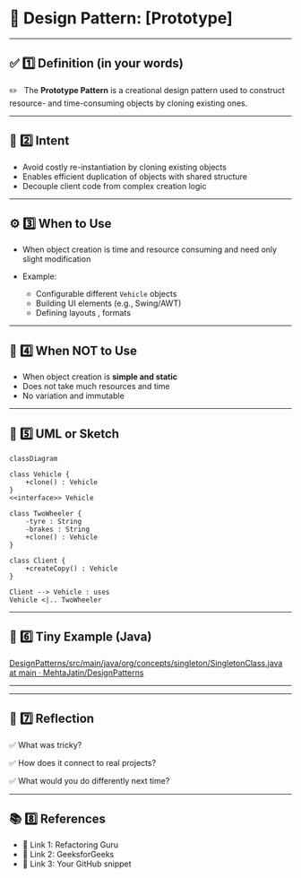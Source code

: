 # 📌 Design Pattern: [Prototype]

---

## ✅ 1️⃣ Definition (in your words)

✏️   The **Prototype Pattern** is a creational design pattern used to construct resource- and time-consuming objects by cloning existing ones.

---

## 🎯 2️⃣ Intent

- Avoid costly re-instantiation by cloning existing objects
- Enables efficient duplication of objects with shared structure
- Decouple client code from complex creation logic

---

## ⚙️ 3️⃣ When to Use

- When object creation is time and resource consuming and need only slight modification

- Example:
    - Configurable different `Vehicle` objects
    - Building UI elements (e.g., Swing/AWT)
    - Defining layouts , formats

---

## 🚫 4️⃣ When NOT to Use

- When object creation is **simple and static**
- Does not take much resources and time
- No variation and immutable

---

## 🧩 5️⃣ UML or Sketch

```mermaid
classDiagram

class Vehicle {
    +clone() : Vehicle
}
<<interface>> Vehicle

class TwoWheeler {
    -tyre : String
    -brakes : String
    +clone() : Vehicle
}

class Client {
    +createCopy() : Vehicle
}

Client --> Vehicle : uses
Vehicle <|.. TwoWheeler

```

---

## 📝 6️⃣ Tiny Example (Java)

[DesignPatterns/src/main/java/org/concepts/singleton/SingletonClass.java at main · MehtaJatin/DesignPatterns](https://github.com/MehtaJatin/DesignPatterns/blob/main/src/main/java/org/concepts/singleton/SingletonClass.java)

---

---

## 🧠 7️⃣ Reflection

✅ What was tricky?

✅ How does it connect to real projects?

✅ What would you do differently next time?

---

## 📚 8️⃣ References

- 📖 Link 1: Refactoring Guru
- 📖 Link 2: GeeksforGeeks
- 📖 Link 3: Your GitHub snippet